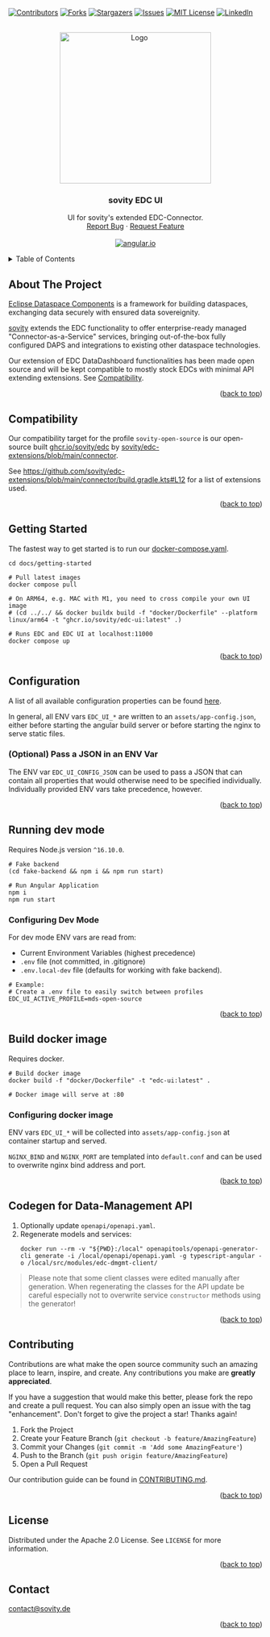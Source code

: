 <!-- Improved compatibility of back to top link: See: https://github.com/othneildrew/Best-README-Template/pull/73 -->

<a name="readme-top"></a>

<!-- PROJECT SHIELDS -->

[![Contributors][contributors-shield]][contributors-url]
[![Forks][forks-shield]][forks-url] [![Stargazers][stars-shield]][stars-url]
[![Issues][issues-shield]][issues-url]
[![MIT License][license-shield]][license-url]
[![LinkedIn][linkedin-shield]][linkedin-url]

<!-- PROJECT LOGO -->
<br />
<div align="center">
  <a href="https://github.com/sovity/edc-ui">
    <img src="src/assets/images/sovity_logo.svg" alt="Logo" width="300">
  </a>

<h3 align="center">sovity EDC UI</h3>

  <p align="center">
    UI for sovity's extended EDC-Connector.
    <br />
    <a href="https://github.com/sovity/edc-ui/issues">Report Bug</a>
    ·
    <a href="https://github.com/sovity/edc-ui/issues">Request Feature</a>
    <br />
    <br />
    <a href="https://angular.io"><img src="https://img.shields.io/badge/Angular-DD0031?style=for-the-badge&logo=angular&logoColor=white" alt="angular.io" /></a>
  </p>
</div>

<!-- TABLE OF CONTENTS -->
<details>
  <summary>Table of Contents</summary>
  <ol>
    <li><a href="#about-the-project">About The Project</a></li>
    <li><a href="#compatibility">Compatibility</a></li>
    <li><a href="#getting-started">Getting Started</a></li>
    <li><a href="#configuration">Configuration</a></li>
    <li><a href="#running-dev-mode">Running dev mode</a></li>
    <li><a href="#build-docker-image">Build docker image</a></li>
    <li><a href="#codegen-for-data-management-api">Codegen for Data-Management API</a></li>
    <li><a href="#contributing">Contributing</a></li>
    <li><a href="#license">License</a></li>
    <li><a href="#contact">Contact</a></li>
  </ol>
</details>

<!-- ABOUT THE PROJECT -->

## About The Project

[Eclipse Dataspace Components](https://github.com/eclipse-edc) is a framework
for building dataspaces, exchanging data securely with ensured data
sovereignity.

[sovity](https://sovity.de/) extends the EDC functionality to offer
enterprise-ready managed "Connector-as-a-Service" services, bringing
out-of-the-box fully configured DAPS and integrations to existing other
dataspace technologies.

Our extension of EDC DataDashboard functionalities has been made open source and
will be kept compatible to mostly stock EDCs with minimal API extending
extensions. See [Compatibility](#compatibility).

<p align="right">(<a href="#readme-top">back to top</a>)</p>

<!-- COMPATIBILITY -->

## Compatibility

Our compatibility target for the profile `sovity-open-source` is our open-source
built
[ghcr.io/sovity/edc](https://github.com/sovity/edc-extensions/pkgs/container/edc)
by
[sovity/edc-extensions/blob/main/connector](https://github.com/sovity/edc-extensions/blob/main/connector).

See
https://github.com/sovity/edc-extensions/blob/main/connector/build.gradle.kts#L12
for a list of extensions used.

<p align="right">(<a href="#readme-top">back to top</a>)</p>

<!-- GETTING STARTED -->

## Getting Started

The fastest way to get started is to run our
[docker-compose.yaml](docs/getting-started/docker-compose.yaml).

```shell
cd docs/getting-started

# Pull latest images
docker compose pull

# On ARM64, e.g. MAC with M1, you need to cross compile your own UI image
# (cd ../../ && docker buildx build -f "docker/Dockerfile" --platform linux/arm64 -t "ghcr.io/sovity/edc-ui:latest" .)

# Runs EDC and EDC UI at localhost:11000
docker compose up
```

<p align="right">(<a href="#readme-top">back to top</a>)</p>

<!-- CONFIGURATION -->

## Configuration

A list of all available configuration properties can be found
[here](src/modules/app/config/app-config-properties.ts).

In general, all ENV vars `EDC_UI_*` are written to an `assets/app-config.json`,
either before starting the angular build server or before starting the nginx to
serve static files.

### (Optional) Pass a JSON in an ENV Var

The ENV var `EDC_UI_CONFIG_JSON` can be used to pass a JSON that can contain all
properties that would otherwise need to be specified individually. Individually
provided ENV vars take precedence, however.

<p align="right">(<a href="#readme-top">back to top</a>)</p>

<!-- RUNNING DEV MODE -->

## Running dev mode

Requires Node.js version `^16.10.0`.

```shell
# Fake backend
(cd fake-backend && npm i && npm run start)

# Run Angular Application
npm i
npm run start
```

### Configuring Dev Mode

For dev mode ENV vars are read from:

- Current Environment Variables (highest precedence)
- `.env` file (not committed, in .gitignore)
- `.env.local-dev` file (defaults for working with fake backend).

```properties
# Example:
# Create a .env file to easily switch between profiles
EDC_UI_ACTIVE_PROFILE=mds-open-source
```

<p align="right">(<a href="#readme-top">back to top</a>)</p>

<!-- BUILD DOCKER IMAGE -->

## Build docker image

Requires docker.

```shell
# Build docker image
docker build -f "docker/Dockerfile" -t "edc-ui:latest" .

# Docker image will serve at :80
```

### Configuring docker image

ENV vars `EDC_UI_*` will be collected into `assets/app-config.json` at container
startup and served.

`NGINX_BIND` and `NGINX_PORT` are templated into `default.conf` and can be used
to overwrite nginx bind address and port.

<p align="right">(<a href="#readme-top">back to top</a>)</p>

<!-- CODEGEN FOR DATA MANAGEMENT API -->

## Codegen for Data-Management API

1. Optionally update `openapi/openapi.yaml`.
2. Regenerate models and services:
   ```shell
   docker run --rm -v "${PWD}:/local" openapitools/openapi-generator-cli generate -i /local/openapi/openapi.yaml -g typescript-angular -o /local/src/modules/edc-dmgmt-client/
   ```

> Please note that some client classes were edited manually after generation.
> When regenerating the classes for the API update be careful especially not to
> overwrite service `constructor` methods using the generator!

<p align="right">(<a href="#readme-top">back to top</a>)</p>

<!-- CONTRIBUTING -->

## Contributing

Contributions are what make the open source community such an amazing place to
learn, inspire, and create. Any contributions you make are **greatly
appreciated**.

If you have a suggestion that would make this better, please fork the repo and
create a pull request. You can also simply open an issue with the tag
"enhancement". Don't forget to give the project a star! Thanks again!

1. Fork the Project
2. Create your Feature Branch (`git checkout -b feature/AmazingFeature`)
3. Commit your Changes (`git commit -m 'Add some AmazingFeature'`)
4. Push to the Branch (`git push origin feature/AmazingFeature`)
5. Open a Pull Request

Our contribution guide can be found in [CONTRIBUTING.md](CONTRIBUTING.md).

<p align="right">(<a href="#readme-top">back to top</a>)</p>

<!-- LICENSE -->

## License

Distributed under the Apache 2.0 License. See `LICENSE` for more information.

<p align="right">(<a href="#readme-top">back to top</a>)</p>

<!-- CONTACT -->

## Contact

contact@sovity.de

<p align="right">(<a href="#readme-top">back to top</a>)</p>

<!-- MARKDOWN LINKS & IMAGES -->
<!-- https://www.markdownguide.org/basic-syntax/#reference-style-links -->

[contributors-shield]:
  https://img.shields.io/github/contributors/sovity/edc-ui.svg?style=for-the-badge
[contributors-url]: https://github.com/sovity/edc-ui/graphs/contributors
[forks-shield]:
  https://img.shields.io/github/forks/sovity/edc-ui.svg?style=for-the-badge
[forks-url]: https://github.com/sovity/edc-ui/network/members
[stars-shield]:
  https://img.shields.io/github/stars/sovity/edc-ui.svg?style=for-the-badge
[stars-url]: https://github.com/sovity/edc-ui/stargazers
[issues-shield]:
  https://img.shields.io/github/issues/sovity/edc-ui.svg?style=for-the-badge
[issues-url]: https://github.com/sovity/edc-ui/issues
[license-shield]:
  https://img.shields.io/github/license/sovity/edc-ui.svg?style=for-the-badge
[license-url]: https://github.com/sovity/edc-ui/blob/master/LICENSE.txt
[linkedin-shield]:
  https://img.shields.io/badge/-LinkedIn-black.svg?style=for-the-badge&logo=linkedin&colorB=555
[linkedin-url]: https://www.linkedin.com/company/sovity
[Angular.io]:
  https://img.shields.io/badge/Angular-DD0031?style=for-the-badge&logo=angular&logoColor=white
[Angular-url]: https://angular.io/
